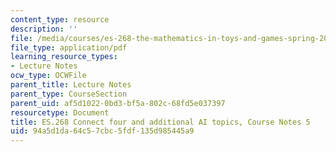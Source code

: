```yaml
---
content_type: resource
description: ''
file: /media/courses/es-268-the-mathematics-in-toys-and-games-spring-2010/94a5d1da64c57cbc5fdf135d985445a9_MITES_268S10_Ses5_ConFour.pdf
file_type: application/pdf
learning_resource_types:
- Lecture Notes
ocw_type: OCWFile
parent_title: Lecture Notes
parent_type: CourseSection
parent_uid: af5d1022-0bd3-bf5a-802c-68fd5e037397
resourcetype: Document
title: ES.268 Connect four and additional AI topics, Course Notes 5
uid: 94a5d1da-64c5-7cbc-5fdf-135d985445a9
---
```

